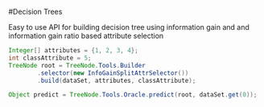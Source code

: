 #Decision Trees

Easy to use API for building decision tree using information gain and and information gain ratio based attribute selection

```java
Integer[] attributes = {1, 2, 3, 4};
int classAttribute = 5;
TreeNode root = TreeNode.Tools.Builder
        .selector(new InfoGainSplitAttrSelector())
        .build(dataSet, attributes, classAttribute);

Object predict = TreeNode.Tools.Oracle.predict(root, dataSet.get(0));
```
